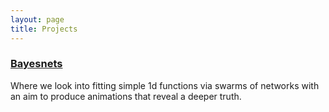 ```yaml
---
layout: page
title: Projects
---
```



### [Bayesnets](https://martinisandresearch.github.io/bayesnets/intro.html)

Where we look into fitting simple 1d functions via swarms of networks with an aim to produce animations that reveal a deeper truth.


